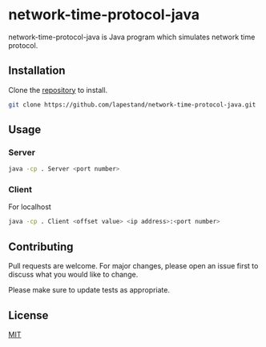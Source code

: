 # network-time-protocol-java

network-time-protocol-java is Java program which simulates network time protocol.

## Installation

Clone the [repository](https://github.com/lapestand/network-time-protocol-java) to install.

```bash
git clone https://github.com/lapestand/network-time-protocol-java.git
```

## Usage

### Server

```bash
java -cp . Server <port number>
```

### Client

For localhost

```bash
java -cp . Client <offset value> <ip address>:<port number>
```

## Contributing
Pull requests are welcome. For major changes, please open an issue first to discuss what you would like to change.

Please make sure to update tests as appropriate.

## License
[MIT](https://choosealicense.com/licenses/mit/)